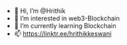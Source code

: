 - 👋 Hi, I’m @Hrithik
- 👀 I’m interested in web3-Blockchain
- 🌱 I’m currently learning Blockchain
- 📫 https://linktr.ee/hrithikkeswani

<!---
Hrithik200/Hrithik200 is a ✨ special ✨ repository because its `README.md` (this file) appears on your GitHub profile.
You can click the Preview link to take a look at your changes.
--->
